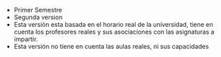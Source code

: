 - Primer Semestre
- Segunda version 
- Esta versión esta basada en el horario real de la universidad, tiene en cuenta los profesores reales y sus asociaciones con las asignaturas a impartir.
- Esta versión no tiene en cuenta las aulas reales, ni sus capacidades